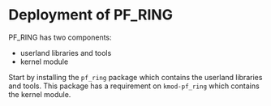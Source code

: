 # Deployment of PF_RING

PF_RING has two components:
- userland libraries and tools
- kernel module

Start by installing the `pf_ring` package which contains the userland libraries and tools. This package has a requirement on `kmod-pf_ring` which contains the kernel module.
